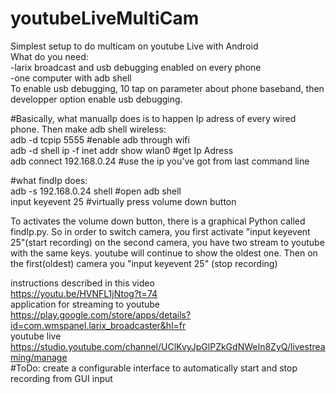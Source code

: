 # youtubeLiveMultiCam
Simplest setup to do multicam on youtube Live with Android  
What do you need:  
-larix broadcast and usb debugging enabled on every phone  
-one computer with adb shell  
 To enable usb debugging, 10 tap on parameter about phone baseband, then developper option enable usb debugging.  

#Basically, what manualIp does is to happen Ip adress of every wired phone. Then make adb shell wireless:  
adb -d tcpip 5555                         #enable adb through wifi   
adb -d shell ip -f inet addr show wlan0   #get Ip Adress  
adb connect 192.168.0.24                  #use the ip you've got from last command line  

#what findIp does:  
adb -s 192.168.0.24 shell                 #open adb shell  
input keyevent 25                         #virtually press volume down button  

To activates the volume down button, there is a graphical Python called findIp.py. So in order to switch camera, you first activate "input keyevent 25"(start recording) on the second camera, you have two stream to youtube with the same keys. youtube will continue to show the oldest one. Then on the first(oldest) camera you "input keyevent 25" (stop recording)



instructions described in this video  
https://youtu.be/HVNFL1jNtog?t=74  
application for streaming to youtube  
https://play.google.com/store/apps/details?id=com.wmspanel.larix_broadcaster&hl=fr  
youtube live  
https://studio.youtube.com/channel/UClKvyJpGlPZkGdNWeIn8ZyQ/livestreaming/manage  
#ToDo: create a configurable interface to automatically start and stop recording from GUI input  
